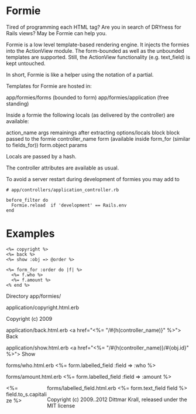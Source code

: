 Formie
======

Tired of programming each HTML tag? Are you in search of DRYness for Rails
views? May be Formie can help you.

Formie is a low level template-based rendering engine. It injects
the formies into the ActionView module. The form-bounded as well as
the unbounded templates are supported. Still, the ActionView
functionality (e.g. text_field) is kept untouched.

In short, Formie is like a helper using the notation of a partial.

Templates for Formie are hosted in:

  app/formies/forms       (bounded to form)
  app/formies/application (free standing)

Inside a formie the following locals (as delivered by the
controller) are available:

  action_name
  args          remainings after extracting options/locals
  block         block passed to the formie
  controller_name
  form          (available inside form_for (similar to fields_for))
    form.object
  params

Locals are passed by a hash.

The controller attributes are available as usual.

To avoid a server restart during development of formies you may add to

    # app/controllers/application_controller.rb

    before_filter do
      Formie.reload  if 'development' == Rails.env
    end


Examples
========

    <%= copyright %>
    <%= back %>
    <%= show :obj => @order %>

    <%= form_for :order do |f| %>
      <%= f.who %>
      <%= f.amount %>
    <% end %>

Directory app/formies/

application/copyright.html.erb
  <div class="copyright"> Copyright (c) 2009 </div>

application/back.html.erb
  <a href="<%= "/#{h(controller_name)}" %>"> Back </a>

application/show.html.erb
  <a href="<%= "/#{h(controller_name)}/#{obj.id}" %>"> Show </a>

forms/who.html.erb
  <%= form.labelled_field :field => :who %>

forms/amount.html.erb
  <%= form.labelled_field :field => :amount %>

forms/labelled_field.html.erb
  <label style="width: 8em; display: block; float: left;">
    <%= field.to_s.capitalize %>
  </label>
  <%= form.text_field field %> <br />


Copyright (c) 2009..2012 Dittmar Krall, released under the MIT license

